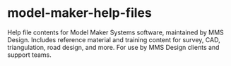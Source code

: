 # model-maker-help-files
Help file contents for Model Maker Systems software, maintained by MMS Design. Includes reference material and training content for survey, CAD, triangulation, road design, and more. For use by MMS Design clients and support teams.
